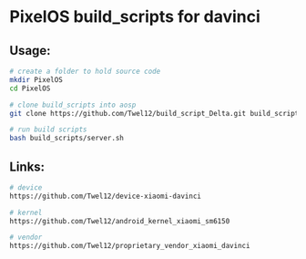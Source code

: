 # PixelOS build_scripts for davinci

## Usage:
```bash
# create a folder to hold source code
mkdir PixelOS
cd PixelOS

# clone build_scripts into aosp
git clone https://github.com/Twel12/build_script_Delta.git build_scripts

# run build scripts
bash build_scripts/server.sh
```

## Links:
```bash
# device
https://github.com/Twel12/device-xiaomi-davinci

# kernel
https://github.com/Twel12/android_kernel_xiaomi_sm6150

# vendor
https://github.com/Twel12/proprietary_vendor_xiaomi_davinci
```
